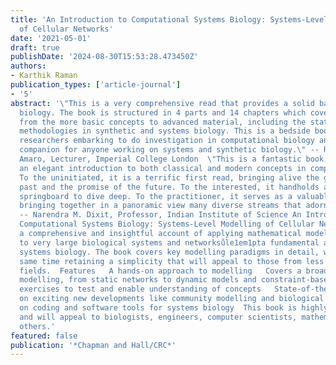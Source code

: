 ```yaml
---
title: 'An Introduction to Computational Systems Biology: Systems-Level Modelling
  of Cellular Networks'
date: '2021-05-01'
draft: true
publishDate: '2024-08-30T15:53:28.473450Z'
authors:
- Karthik Raman
publication_types: ['article-journal']
- '5'
abstract: '\"This is a very comprehensive read that provides a solid base in computational
  biology. The book is structured in 4 parts and 14 chapters which cover all the way
  from the more basic concepts to advanced material, including the state-of-the-art
  methodologies in synthetic and systems biology. This is a bedside book for those
  researchers embarking to do investigation in computational biology and a great office
  companion for anyone working on systems and synthetic biology.\" -- Rodrigo Ledesma
  Amaro, Lecturer, Imperial College London  \"This is a fantastic book. It offers
  an elegant introduction to both classical and modern concepts in computational biology.
  To the uninitiated, it is a terrific first read, bringing alive the glory of the
  past and the promise of the future. To the interested, it handholds and offers a
  springboard to dive deep. To the practitioner, it serves as a valuable resource
  bringing together in a panoramic view many diverse streams that adorn the landscape.\"
  -- Narendra M. Dixit, Professor, Indian Institute of Science An Introduction to
  Computational Systems Biology: Systems-Level Modelling of Cellular Networks delivers
  a comprehensive and insightful account of applying mathematical modelling approaches
  to very large biological systems and networksůle1em1pta fundamental aspect of computational
  systems biology. The book covers key modelling paradigms in detail, while at the
  same time retaining a simplicity that will appeal to those from less quantitative
  fields.  Features   A hands-on approach to modelling   Covers a broad spectrum of
  modelling, from static networks to dynamic models and constraint-based models   Thoughtful
  exercises to test and enable understanding of concepts   State-of-the-art chapters
  on exciting new developments like community modelling and biological circuit design   Emphasis
  on coding and software tools for systems biology  This book is highly multi-disciplinary
  and will appeal to biologists, engineers, computer scientists, mathematicians and
  others.'
featured: false
publication: '*Chapman and Hall/CRC*'
---
```


